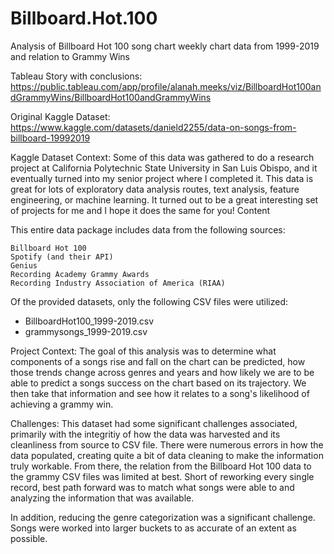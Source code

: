 # Billboard.Hot.100
Analysis of Billboard Hot 100 song chart weekly chart data from 1999-2019 and relation to Grammy Wins

Tableau Story with conclusions:
https://public.tableau.com/app/profile/alanah.meeks/viz/BillboardHot100andGrammyWins/BillboardHot100andGrammyWins


Original Kaggle Dataset:
https://www.kaggle.com/datasets/danield2255/data-on-songs-from-billboard-19992019 

Kaggle Dataset Context:
Some of this data was gathered to do a research project at California Polytechnic State University in San Luis Obispo, and it eventually turned into my senior project where I completed it. This data is great for lots of exploratory data analysis routes, text analysis, feature engineering, or machine learning. It turned out to be a great interesting set of projects for me and I hope it does the same for you!
Content

This entire data package includes data from the following sources:

    Billboard Hot 100
    Spotify (and their API)
    Genius
    Recording Academy Grammy Awards
    Recording Industry Association of America (RIAA)


Of the provided datasets, only the following CSV files were utilized:
  - BillboardHot100_1999-2019.csv
  - grammysongs_1999-2019.csv



Project Context:
The goal of this analysis was to determine what components of a songs rise and fall on the chart can be predicted, how those trends change across genres and years and how likely we are to be able to predict a songs success on the chart based on its trajectory. We then take that information and see how it relates to a song's likelihood of achieving a grammy win. 

Challenges:
This dataset had some significant challenges associated, primarily with the integritiy of how the data was harvested and its cleanliness from source to CSV file. There were numerous errors in how the data populated, creating quite a bit of data cleaning to make the information truly workable. From there, the relation from the Billboard Hot 100 data to the grammy CSV files was limited at best. Short of reworking every single record, best path forward was to match what songs were able to and analyzing the information that was available. 

In addition, reducing the genre categorization was a significant challenge. Songs were worked into larger buckets to as accurate of an extent as possible. 
